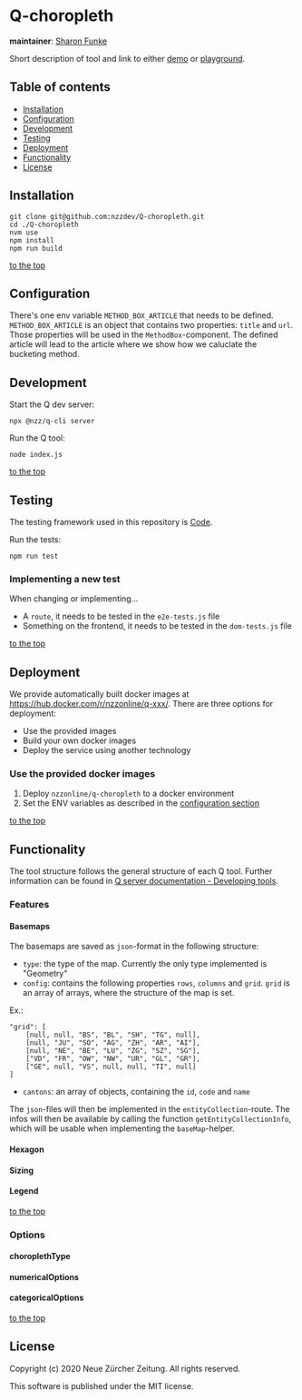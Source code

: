 # Q-choropleth

<!-- <travis-badge> <greenkeeper-badge> -->
<!-- TODO: complete this -->

**maintainer**: [Sharon Funke](https://github.com/fuenkchen)

Short description of tool and link to either [demo](https://editor.q.tools/) or [playground](https://q-playground.st.nzz.ch).

## Table of contents

- [Installation](#installation)
- [Configuration](#configuration)
- [Development](#development)
- [Testing](#testing)
- [Deployment](#deployment)
- [Functionality](#functionality)
- [License](#license)

## Installation

```
git clone git@github.com:nzzdev/Q-choropleth.git
cd ./Q-choropleth
nvm use
npm install
npm run build
```

[to the top](#table-of-contents)

## Configuration

There's one env variable `METHOD_BOX_ARTICLE` that needs to be defined. `METHOD_BOX_ARTICLE` is an object that contains two properties: `title` and `url`.
Those properties will be used in the `MethodBox`-component. The defined article will lead to the article where we show how we caluclate the bucketing method.

## Development

Start the Q dev server:

```
npx @nzz/q-cli server
```

Run the Q tool:

```
node index.js
```

[to the top](#table-of-contents)

## Testing

The testing framework used in this repository is [Code](https://github.com/hapijs/code).

Run the tests:

```
npm run test
```

### Implementing a new test

When changing or implementing...

- A `route`, it needs to be tested in the `e2e-tests.js` file
- Something on the frontend, it needs to be tested in the `dom-tests.js` file

[to the top](#table-of-contents)

## Deployment

We provide automatically built docker images at https://hub.docker.com/r/nzzonline/q-xxx/.
There are three options for deployment:

- Use the provided images
- Build your own docker images
- Deploy the service using another technology

### Use the provided docker images

1. Deploy `nzzonline/q-choropleth` to a docker environment
2. Set the ENV variables as described in the [configuration section](#configuration)

[to the top](#table-of-contents)

## Functionality

The tool structure follows the general structure of each Q tool. Further information can be found in [Q server documentation - Developing tools](https://nzzdev.github.io/Q-server/developing-tools.html).

### Features

#### Basemaps

The basemaps are saved as `json`-format in the following structure:

- `type`: the type of the map. Currently the only type implemented is "Geometry"
- `config`: contains the following properties `rows`, `columns` and `grid`. `grid` is an array of arrays, where the structure of the map is set.

Ex.:

```
"grid": [
    [null, null, "BS", "BL", "SH", "TG", null],
    [null, "JU", "SO", "AG", "ZH", "AR", "AI"],
    [null, "NE", "BE", "LU", "ZG", "SZ", "SG"],
    ["VD", "FR", "OW", "NW", "UR", "GL", "GR"],
    ["GE", null, "VS", null, null, "TI", null]
]
```

- `cantons`: an array of objects, containing the `id`, `code` and `name`

The `json`-files will then be implemented in the `entityCollection`-route. The infos will then be available by calling the function `getEntityCollectionInfo`, which will be usable when implementing the `baseMap`-helper.

#### Hexagon

#### Sizing

#### Legend

[to the top](#table-of-contents)

### Options

#### choroplethType

#### numericalOptions

#### categoricalOptions

[to the top](#table-of-contents)

## License

Copyright (c) 2020 Neue Zürcher Zeitung. All rights reserved.

This software is published under the MIT license.
